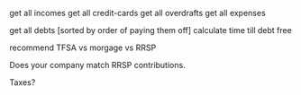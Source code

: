 get all incomes
get all credit-cards
get all overdrafts
get all expenses

get all debts [sorted by order of paying them off]
calculate time till debt free

recommend TFSA vs morgage vs RRSP

Does your company match RRSP contributions.

Taxes?
